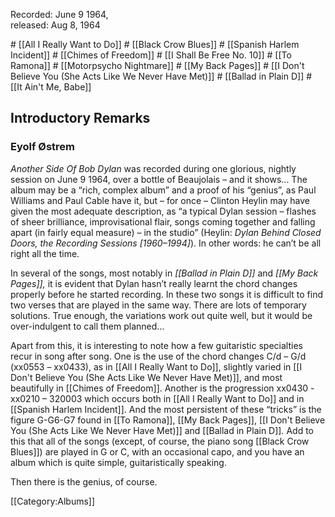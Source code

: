 <p class="recdate">Recorded: June 9 1964,<br>
released: Aug 8, 1964</p>

<div id="songs">
# [[All I Really Want to Do]]
# [[Black Crow Blues]]
# [[Spanish Harlem Incident]]
# [[Chimes of Freedom]]
# [[I Shall Be Free No. 10]]
# [[To Ramona]]
# [[Motorpsycho Nightmare]]
# [[My Back Pages]]
# [[I Don't Believe You (She Acts Like We Never Have Met)]]
# [[Ballad in Plain D]]
# [[It Ain't Me, Babe]] 
</div>
<div id="intro">
<h2>Introductory Remarks </h2>
    <h3>Eyolf Østrem</h3>
<em>Another Side Of Bob Dylan </em>was recorded during one glorious, nightly session on
June 9 1964, over a bottle of Beaujolais – and it shows… The album may be a “rich,
complex album” and a proof of his “genius”, as Paul Williams and Paul Cable
have it, but – for once – Clinton Heylin may have given the most adequate description, as
“a typical Dylan session – flashes of sheer brilliance, improvisational flair, songs
coming together and falling apart (in fairly equal measure) – in the studio” (Heylin: <em>Dylan
Behind Closed Doors, the Recording Sessions [1960–1994]</em>). In other words: he can’t be
all right all the time.

In several of the songs, most notably in <em>[[Ballad in Plain D]] </em>and <em>[[My Back Pages]], </em>it is evident that
Dylan hasn’t really learnt the chord changes properly before he started recording. In
these two songs it is difficult to find two verses that are played in the same way. There
are lots of temporary solutions. True enough, the variations work out quite well, but it
would be over-indulgent to call them planned…

Apart from this, it is interesting to note how a few guitaristic specialties recur in
song after song. One is the use of the chord changes C/d – G/d (xx0553 – xx0433), as in [[All I Really Want to Do]], slightly varied in [[I Don't Believe You (She Acts Like We Never Have Met)]], and most beautifully in [[Chimes of Freedom]]. Another is the progression xx0430 -
xx0210 – 320003 which occurs both in [[All I Really Want to Do]]
and in [[Spanish Harlem Incident]]. And the most persistent
of these “tricks” is the figure G-G6-G7 found in [[To Ramona]], [[My Back Pages]], [[I Don't Believe You (She Acts Like We Never Have Met)]] and [[Ballad in Plain D]]<em>. </em>Add
to this that all of the songs (except, of course, the piano song [[Black Crow Blues]]) are played in G or C, with an occasional
capo, and you have an album which is quite simple, guitaristically speaking.

Then there is the genius, of course.

</div>

[[Category:Albums]]